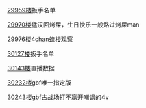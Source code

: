 [29959楼](https://bbs.nga.cn/read.php?tid=25842567&page=1498#l29959)扳手名单

[29970楼](https://bbs.nga.cn/read.php?tid=25842567&page=1499#l29970)猛汉回烤屎，生日快乐一般路过烤屎man

[29976楼](https://bbs.nga.cn/read.php?tid=25842567&page=1499#l29976)4chan蝗楼观察

[30127楼](https://bbs.nga.cn/read.php?tid=25842567&page=1507#l30127)扳手名单

[30143楼](https://bbs.nga.cn/read.php?tid=25842567&page=1508#l30143)直播数据

[30232楼](https://bbs.nga.cn/read.php?tid=25842567&page=1512#l30232)gbf唯一指定版

[30243楼](https://bbs.nga.cn/read.php?tid=25842567&page=1513#l30243)gbf古战场打不赢开嘲讽的4v